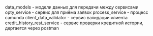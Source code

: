 data_models - модели данных для передачи между сервисами
opty_service - сервис для приёма заявок
process_service - процесс camunda
client_data_validator - сервис валидации клиента
credit_history_rest_service - сервис проверки кредитной истории, дергается через postman
